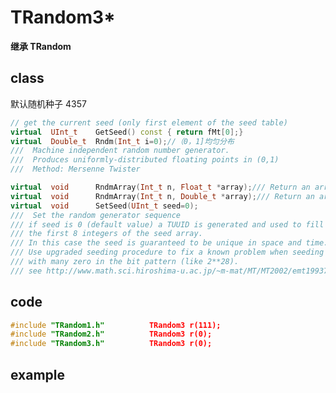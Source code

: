 <!-- TRandom3.md --- 
;; 
;; Description: 
;; Author: Hongyi Wu(吴鸿毅)
;; Email: wuhongyi@qq.com 
;; Created: 五 12月  5 11:29:55 2014 (+0800)
;; Last-Updated: 三 9月 16 12:58:30 2020 (+0800)
;;           By: Hongyi Wu(吴鸿毅)
;;     Update #: 5
;; URL: http://wuhongyi.cn -->


# TRandom3*

**继承 TRandom**

## class

默认随机种子 4357


```cpp
// get the current seed (only first element of the seed table)
virtual  UInt_t    GetSeed() const { return fMt[0];}
virtual  Double_t  Rndm(Int_t i=0);//（0，1]均匀分布
///  Machine independent random number generator.
///  Produces uniformly-distributed floating points in (0,1)
///  Method: Mersenne Twister

virtual  void      RndmArray(Int_t n, Float_t *array);/// Return an array of n random numbers uniformly distributed in ]0,1]
virtual  void      RndmArray(Int_t n, Double_t *array);/// Return an array of n random numbers uniformly distributed in ]0,1]
virtual  void      SetSeed(UInt_t seed=0);
///  Set the random generator sequence
/// if seed is 0 (default value) a TUUID is generated and used to fill
/// the first 8 integers of the seed array.
/// In this case the seed is guaranteed to be unique in space and time.
/// Use upgraded seeding procedure to fix a known problem when seeding with values
/// with many zero in the bit pattern (like 2**28).
/// see http://www.math.sci.hiroshima-u.ac.jp/~m-mat/MT/MT2002/emt19937ar.html
```

## code

```cpp
#include "TRandom1.h"          TRandom3 r(111);
#include "TRandom2.h"          TRandom3 r(0);
#include "TRandom3.h"          TRandom3 r(0);
```


## example



<!-- TRandom3.md ends here -->
